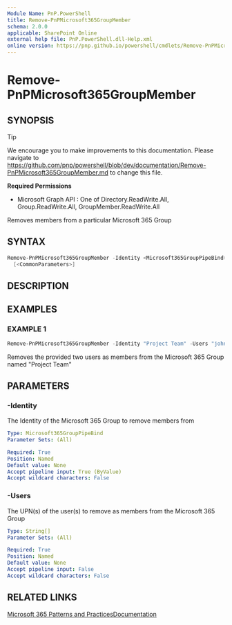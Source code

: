 ```yaml
---
Module Name: PnP.PowerShell
title: Remove-PnPMicrosoft365GroupMember
schema: 2.0.0
applicable: SharePoint Online
external help file: PnP.PowerShell.dll-Help.xml
online version: https://pnp.github.io/powershell/cmdlets/Remove-PnPMicrosoft365GroupMember.html
---
```

 
# Remove-PnPMicrosoft365GroupMember

## SYNOPSIS

> [!TIP]
> We encourage you to make improvements to this documentation. Please navigate to https://github.com/pnp/powershell/blob/dev/documentation/Remove-PnPMicrosoft365GroupMember.md to change this file.


**Required Permissions**

  * Microsoft Graph API : One of Directory.ReadWrite.All, Group.ReadWrite.All, GroupMember.ReadWrite.All

Removes members from a particular Microsoft 365 Group

## SYNTAX

```powershell
Remove-PnPMicrosoft365GroupMember -Identity <Microsoft365GroupPipeBind> -Users <String[]>
  [<CommonParameters>]
```

## DESCRIPTION

## EXAMPLES

### EXAMPLE 1
```powershell
Remove-PnPMicrosoft365GroupMember -Identity "Project Team" -Users "john@contoso.onmicrosoft.com","jane@contoso.onmicrosoft.com"
```

Removes the provided two users as members from the Microsoft 365 Group named "Project Team"

## PARAMETERS

### -Identity
The Identity of the Microsoft 365 Group to remove members from

```yaml
Type: Microsoft365GroupPipeBind
Parameter Sets: (All)

Required: True
Position: Named
Default value: None
Accept pipeline input: True (ByValue)
Accept wildcard characters: False
```

### -Users
The UPN(s) of the user(s) to remove as members from the Microsoft 365 Group

```yaml
Type: String[]
Parameter Sets: (All)

Required: True
Position: Named
Default value: None
Accept pipeline input: False
Accept wildcard characters: False
```

## RELATED LINKS

[Microsoft 365 Patterns and Practices](https://aka.ms/m365pnp)[Documentation](/graph/api/group-delete-members)

